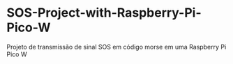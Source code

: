 # SOS-Project-with-Raspberry-Pi-Pico-W
Projeto de transmissão de sinal SOS em código morse em uma Raspberry Pi Pico W
